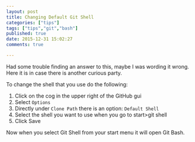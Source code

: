 ```yaml
---
layout: post
title: Changing Default Git Shell
categories: ["tips"]
tags: ["tips","git","bash"]
published: true
date: 2015-12-31 15:02:27
comments: true

---
```

Had some trouble finding an answer to this, maybe I was wording it wrong. Here it is in case there is another curious party. 

To change the shell that you use do the following:

 1. Click on the cog in the upper right of the GitHub gui
 2. Select `Options`
 3. Directly under `Clone Path` there is an option: `Default Shell`
 4. Select the shell you want to use when you go to start>git shell
 5. Click Save

Now when you select Git Shell from your start menu it will open Git Bash.